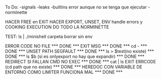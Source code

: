 To Do:
	-signals
	-leaks
	-builtins error aunque no se tenga que ejecutar
	-norminette

HACER FREE en EXIT
HACER EXPORT, UNSET, ENV handle errors y COOKING EXECUTION
DO TODO LA NORMINETTE

TEST:
	ls | ./minishell
	carpeta borrar
	sin env

ERROR CODE NO FILE		*** DONE ***
EXIT MSG     *** DONE ***
cd -     *** DONE ***
UNSET PATH SEGFAULT     *** DONE ***
ls > $test(no existe) *** DONE ***
ls $b (si es onlyexport no hay que expandir)     *** DONE ***
REDIRECT SI FALLAN CMD NO EXEC     *** DONE ***
cat | ls
EXIT ERRCODE (cd path que no existe)     *** DONE ***
HEREDOC CON VARIABLE DE ENTORNO COMO LIMITER FUNCIONA MAL		*** DONE ***